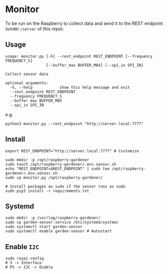 # Monitor

To be run on the Raspberry to collect data and send it to the REST endpoint (under `/server` of this repo).

## Usage
```
usage: monitor.py [-h] --rest_endpoint REST_ENDPOINT [--frequency FREQUENCY_S]
                  [--buffer_max BUFFER_MAX] [--spi_in SPI_IN]

Collect sensor data

optional arguments:
  -h, --help            show this help message and exit
  --rest_endpoint REST_ENDPOINT
  --frequency FREQUENCY_S
  --buffer_max BUFFER_MAX
  --spi_in SPI_IN
```

e.g.

```
python3 monitor.py --rest_endpoint "http://server.local:7777"
```

## Install
```
export REST_ENDPOINT="http://server.local:7777" # Customize

sudo mkdir -p /opt/raspberry-gardener
sudo touch /opt/raspberry-gardener/.env.sensor.sh
echo "REST_ENDPOINT=$REST_ENDPOINT" | sudo tee /opt/raspberry-gardener/.env.sensor.sh
sudo cp monitor.py /opt/raspberry-gardener/

# Install packages as sudo if the sensor runs as sudo
sudo pip3 install -r requirements.txt
```

## Systemd
```
sudo mkdir -p /var/log/raspberry-gardener/
sudo cp garden-sensor.service /etc/systemd/system/
sudo systemctl start garden-sensor
sudo systemctl enable garden-sensor # Autostart
```

## Enable `I2C`
```
sudo raspi-config
# 3 -> Interface
# P5 -> I2C -> Enable
```